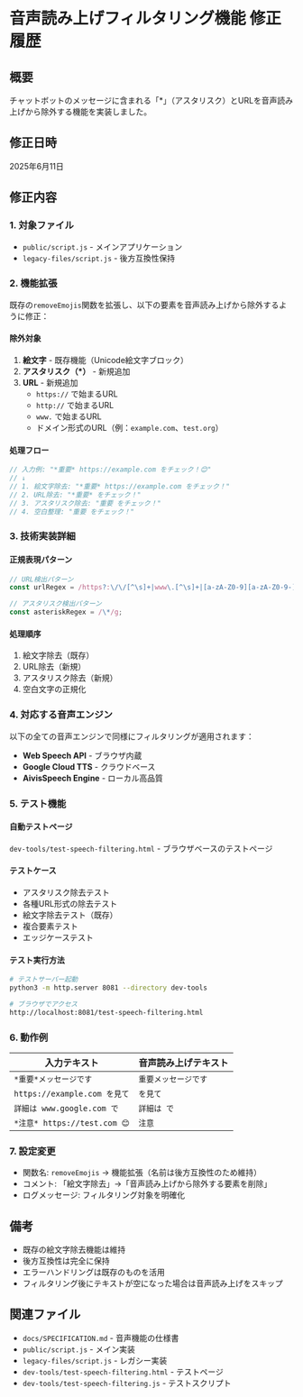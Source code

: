 # 音声読み上げフィルタリング機能 修正履歴

## 概要
チャットボットのメッセージに含まれる「*」（アスタリスク）とURLを音声読み上げから除外する機能を実装しました。

## 修正日時
2025年6月11日

## 修正内容

### 1. 対象ファイル
- `public/script.js` - メインアプリケーション
- `legacy-files/script.js` - 後方互換性保持

### 2. 機能拡張
既存の`removeEmojis`関数を拡張し、以下の要素を音声読み上げから除外するように修正：

#### 除外対象
1. **絵文字** - 既存機能（Unicode絵文字ブロック）
2. **アスタリスク（*）** - 新規追加
3. **URL** - 新規追加
   - `https://` で始まるURL
   - `http://` で始まるURL  
   - `www.` で始まるURL
   - ドメイン形式のURL（例：`example.com`、`test.org`）

#### 処理フロー
```javascript
// 入力例: "*重要* https://example.com をチェック！😊"
// ↓
// 1. 絵文字除去: "*重要* https://example.com をチェック！"
// 2. URL除去: "*重要* をチェック！"
// 3. アスタリスク除去: "重要 をチェック！"
// 4. 空白整理: "重要 をチェック！"
```

### 3. 技術実装詳細

#### 正規表現パターン
```javascript
// URL検出パターン
const urlRegex = /https?:\/\/[^\s]+|www\.[^\s]+|[a-zA-Z0-9][a-zA-Z0-9-]*[a-zA-Z0-9]*\.([a-zA-Z]{2,})(\/[^\s]*)?/gi;

// アスタリスク検出パターン
const asteriskRegex = /\*/g;
```

#### 処理順序
1. 絵文字除去（既存）
2. URL除去（新規）
3. アスタリスク除去（新規）
4. 空白文字の正規化

### 4. 対応する音声エンジン
以下の全ての音声エンジンで同様にフィルタリングが適用されます：
- **Web Speech API** - ブラウザ内蔵
- **Google Cloud TTS** - クラウドベース
- **AivisSpeech Engine** - ローカル高品質

### 5. テスト機能

#### 自動テストページ
`dev-tools/test-speech-filtering.html` - ブラウザベースのテストページ

#### テストケース
- アスタリスク除去テスト
- 各種URL形式の除去テスト
- 絵文字除去テスト（既存）
- 複合要素テスト
- エッジケーステスト

#### テスト実行方法
```bash
# テストサーバー起動
python3 -m http.server 8081 --directory dev-tools

# ブラウザでアクセス
http://localhost:8081/test-speech-filtering.html
```

### 6. 動作例

| 入力テキスト | 音声読み上げテキスト |
|-------------|-------------------|
| `*重要*メッセージです` | `重要メッセージです` |
| `https://example.com を見て` | `を見て` |
| `詳細は www.google.com で` | `詳細は で` |
| `*注意* https://test.com 😊` | `注意` |

### 7. 設定変更
- 関数名: `removeEmojis` → 機能拡張（名前は後方互換性のため維持）
- コメント: 「絵文字除去」→「音声読み上げから除外する要素を削除」
- ログメッセージ: フィルタリング対象を明確化

## 備考
- 既存の絵文字除去機能は維持
- 後方互換性は完全に保持
- エラーハンドリングは既存のものを活用
- フィルタリング後にテキストが空になった場合は音声読み上げをスキップ

## 関連ファイル
- `docs/SPECIFICATION.md` - 音声機能の仕様書
- `public/script.js` - メイン実装
- `legacy-files/script.js` - レガシー実装
- `dev-tools/test-speech-filtering.html` - テストページ
- `dev-tools/test-speech-filtering.js` - テストスクリプト
